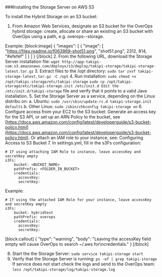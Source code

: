 ###Installing the Storage Server on AWS S3

To install the Hybrid Storage on an S3 bucket:
1. From Amazon Web Services, designate an S3 bucket for the OverOps hybrid storage: create, allocate or share an existing an S3 bucket with OverOps using a path, e.g. overops-<COMPANY>-storage.

Example:
[block:image]
{
  "images": [
    {
      "image": [
        "https://files.readme.io/f063969-shot51.png",
        "shot51.png",
        2312,
        814,
        "#efefef"
      ]
    }
  ]
}
[/block]
2. From the following URL, download the Storage Server installation file:
```wget http://app-takipi-com.s3.amazonaws.com/deployx/s3/deploy/takipi-storage/takipi-storage-latest.tar.gz```
3. Extract files to the /opt directory:
```sudo tar zxvf takipi-storage-latest.tar.gz -C /opt```
4. Run installation:
```sudo chmod +x /opt/takipi-storage/etc/takipi-storage```
```sudo cp /opt/takipi-storage/etc/takipi-storage.init /etc/init.d Edit the /etc/init.d/takipi-storage```
file and verify that it points to a valid Java installation.
5. Set the Storage Server as a service, depending on the Linux distribu on:
   a. Ubuntu:
   ```sudo /usr/sbin/update-rc.d takipi-storage.init defaults```
   b. Other Linux:
   ```sudo /sbin/chkconfig takipi-storage on```
6. Configure access from your EC2 to the S3 bucket:
Generate an access key for the S3 API, or set up an ARN Policy to the bucket, see [https://docs.aws.amazon.com/config/latest/developerguide/s3-bucket-policy.html](https://docs.aws.amazon.com/config/latest/developerguide/s3-bucket-policy.html). Or attach an IAM role to your instance, see: Configuring Access to S3 Bucket
7. In settings.yml, fill in the s3Fs configuration:
```
# If using attaching IAM Role to instance, leave accessKey and
secretKey empty
s3Fs:
    bucket: <BUCKET_NAME>
    pathPrefix: <FOLDER_IN_BUCKET>
    credentials:
      accessKey:
      secretKey:
```
Example:
```
# If using the attached IAM Role for your instance, leave accessKey
and secretKey empty
s3Fs:
    bucket: hybridtest
    pathPrefix: overops
    credentials:
      accessKey:
      secretKey:
```
[block:callout]
{
  "type": "warning",
  "body": "Leaving the accessKey field empty will cause OverOps to search ~/.aws for\ncredentials."
}
[/block]


8. Start the the Storage Server:
```sudo service takipi-storage start```
9. Verify that the Storage Server is running:
```ps -ef | grep takipi-storage```
If service does not start check the logs and send to the OverOps team:
```less /opt/takipi-storage/log/takipi-storage.log```
